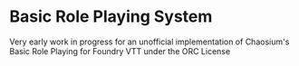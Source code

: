 # Basic Role Playing System

Very early work in progress for an unofficial implementation of Chaosium's Basic Role Playing for Foundry VTT under the ORC License


